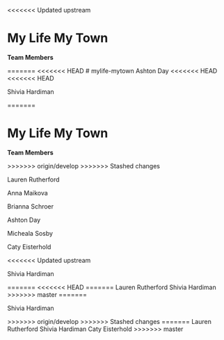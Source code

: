 <<<<<<< Updated upstream
<h1>My Life My Town</h1>

<p><b>Team Members</b></p>
=======
<<<<<<< HEAD
# mylife-mytown
Ashton Day
<<<<<<< HEAD
<<<<<<< HEAD
<p>Shivia Hardiman</p>
=======
<h1>My Life My Town</h1>

<p><b>Team Members</b></p>
>>>>>>> origin/develop
>>>>>>> Stashed changes
<p>Lauren Rutherford</p>
<p>Anna Maikova</p>
<p>Brianna Schroer</p>
<p>Ashton Day</p>
<p>Micheala Sosby</p>
<p>Caty Eisterhold</p>
<<<<<<< Updated upstream
<p>Shivia Hardiman</p>
=======
<<<<<<< HEAD
=======
Lauren Rutherford
Shivia Hardiman
>>>>>>> master
=======
<p>Shivia Hardiman</p>
>>>>>>> origin/develop
>>>>>>> Stashed changes
=======
Lauren Rutherford
Shivia Hardiman
Caty Eisterhold
>>>>>>> master
